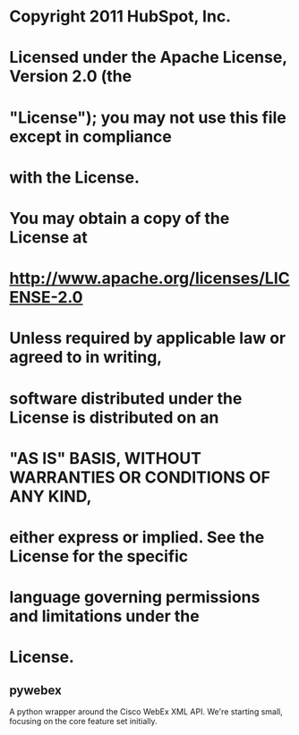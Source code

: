 # Copyright 2011 HubSpot, Inc.
#
#   Licensed under the Apache License, Version 2.0 (the 
# "License"); you may not use this file except in compliance 
# with the License.
#   You may obtain a copy of the License at
#
#       http://www.apache.org/licenses/LICENSE-2.0
#
#   Unless required by applicable law or agreed to in writing, 
# software distributed under the License is distributed on an 
# "AS IS" BASIS, WITHOUT WARRANTIES OR CONDITIONS OF ANY KIND, 
# either express or implied.  See the License for the specific 
# language governing permissions and limitations under the 
# License.



pywebex
-------
A python wrapper around the Cisco WebEx XML API.  We're starting small, focusing on the core feature set initially.


